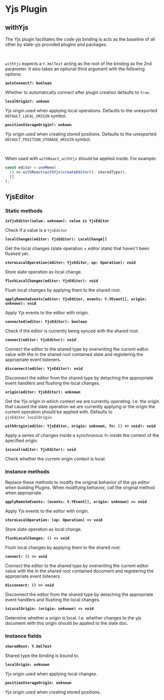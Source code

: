 # Yjs Plugin

## withYjs

The Yjs plugin facilitates the code yjs binding is acts as the baseline of all other by slate-yjs provided plugins and packages.

<br/>

`withYjs` expects a `Y.XmlText` acting as the root of the binding as the 2nd parameter. It also takes an optional third argument with the following options:

**`autoConnect?: boolean`**

Whether to automatically connect after plugin creation defaults to `true`.

**`localOrigin?: unkown`**

Yjs origin used when applying local operations. Defaults to the unexported `DEFAULT_LOCAL_ORIGIN` symbol.

**`positionStorageOrigin?: unkown`**

Yjs origin used when creating stored positions. Defaults to the unexported `DEFAULT_POSITION_STORAGE_ORIGIN` symbol.

<br/>

When used with `withReact`, `withYjs` should be applied inside. For example:

```javascript
const editor = useMemo(
  () => withReact(withYjs(createEditor(), sharedType)),
  []
);
```

## YjsEditor

### Static methods

**`isYjsEditor(value: unknown): value is YjsEditor`**

Check if a value is a `YjsEditor`

**`localChanges(editor: YjsEditor): LocalChange[]`**

Get the local changes (slate operation + editor state) that haven't been flushed yet.

**`storeLocalOperation(editor: YjsEditor, op: Operation): void`**

Store slate operation as local change.

**`flushLocalChanges(editor: YjsEditor): void`**

Flush local changes by applying them to the shared root.

**`applyRemoteEvents(editor: YjsEditor, events: Y.YEvent[], origin: unknown): void`**

Apply Yjs events to the editor with origin.

**`connected(editor: YjsEditor): boolean`**

Check if the editor is currently being synced with the shared root.

**`connect(editor: YjsEditor): void`**

Connect the editor to the shared type by overwriting the current editor value with the in the shared root contained state and registering the appropriate event listeners.

**`disconnect(editor: YjsEditor): void`**

Disconnect the editor from the shared type by detaching the appropriate event handlers and flushing the local changes.

**`origin(editor: YjsEditor): unknown`**

Get the Yjs origin in which context we are currently operating. I.e. the origin that caused the slate operation we are currently
applying or the origin the current operation should be applied with. Defaults to `yjsEditor.localOrigin`.

**`withOrigin(editor: YjsEditor, origin: unknown, fn: () => void): void`**

Apply a series of changes inside a synchronous `fn` inside the context of the specified origin.

**`isLocal(editor: YjsEditor): void`**

Check whether the current origin context is local.

### Instance methods

Replace these methods to modify the original behavior of the yjs editor when building Plugins. When modifying behavior, call the original method when appropriate.

**`applyRemoteEvents: (events: Y.YEvent[], origin: unknown) => void`**

Apply Yjs events to the editor with origin.

**`storeLocalOperation: (op: Operation) => void`**

Store slate operation as local change.

**`flushLocalChanges: () => void`**

Flush local changes by applying them to the shared root.

**`connect: () => void`**

Connect the editor to the shared type by overwriting the current editor value with the in the shared root contained document and registering the appropriate event listeners.

**`disconnect: () => void`**

Disconnect the editor from the shared type by detaching the appropriate event handlers and flushing the local changes.

**`isLocalOrigin: (origin: unknown) => void`**

Determine whether a origin is local. I.e. whether changes to the yjs document with this origin should be applied to the slate doc.

### Instance fields

**`sharedRoot: Y.XmlText`**

Shared type the binding is bound to.

**`localOrigin: unknown`**

Yjs origin used when applying local changes.

**`positionStorageOrigin: unknown`**

Yjs origin used when creating stored positions.
